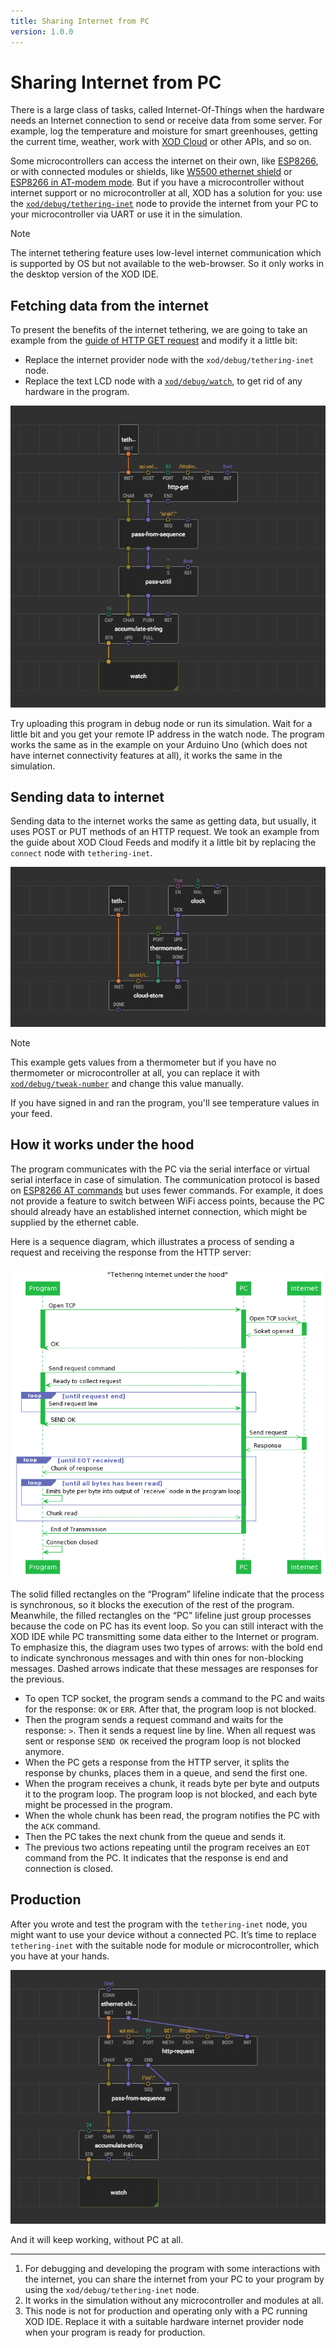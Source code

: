 ```yaml
---
title: Sharing Internet from PC
version: 1.0.0
---
```


# Sharing Internet from PC

There is a large class of tasks, called Internet-Of-Things when the hardware needs an Internet connection to send or receive data from some server. For example, log the temperature and moisture for smart greenhouses, getting the current time, weather, work with [XOD Cloud](/docs/guide/getting-started-with-feeds/) or other APIs, and so on.

Some microcontrollers can access the internet on their own, like [ESP8266](/docs/guide/esp8266-connect/), or with connected modules or shields, like [W5500 ethernet shield](https://xod.io/libs/xod-dev/w5500/) or [ESP8266 in AT-modem mode](https://xod.io/libs/xod-dev/esp8266/). But if you have a microcontroller without internet support or no microcontroller at all, XOD has a solution for you: use the [`xod/debug/tethering-inet`](https://xod.io/libs/xod/debug/tethering-inet/) node to provide the internet from your PC to your microcontroller via UART or use it in the simulation.

<div class="ui segment">
<span class="ui ribbon label">Note</span>

The internet tethering feature uses low-level internet communication which is supported by OS but not available to the web-browser. So it only works in the desktop version of the XOD IDE.

</div>

## Fetching data from the internet

To present the benefits of the internet tethering, we are going to take an example from the [guide of HTTP GET request](/docs/guide/http-get/) and modify it a little bit:

- Replace the internet provider node with the `xod/debug/tethering-inet` node.
- Replace the text LCD node with a [`xod/debug/watch`](https://xod.io/libs/xod/debug/watch/), to get rid of any hardware in the program.

![Tethering internet HTTP GET example](./print-ip.patch.png)

Try uploading this program in debug node or run its simulation. Wait for a little bit and you get your remote IP address in the watch node. The program works the same as in the example on your Arduino Uno (which does not have internet connectivity features at all), it works the same in the simulation.

## Sending data to internet

Sending data to the internet works the same as getting data, but usually, it uses POST or PUT methods of an HTTP request. We took an example from the guide about XOD Cloud Feeds and modify it a little bit by replacing the `connect` node with `tethering-inet`.

![Logging temperature using tethering internet](./logging.patch.png)

<div class="ui segment">
<span class="ui ribbon label">Note</span>

This example gets values from a thermometer but if you have no thermometer or microcontroller at all, you can replace it with [`xod/debug/tweak-number`](https://xod.io/libs/xod/debug/tweak-number/) and change this value manually.

</div>

If you have signed in and ran the program, you'll see temperature values in your feed.

## How it works under the hood

The program communicates with the PC via the serial interface or virtual serial interface in case of simulation. The communication protocol is based on [ESP8266 AT commands](https://www.espressif.com/sites/default/files/documentation/4a-esp8266_at_instruction_set_en.pdf) but uses fewer commands. For example, it does not provide a feature to switch between WiFi access points, because the PC should already have an established internet connection, which might be supplied by the ethernet cable.

Here is a sequence diagram, which illustrates a process of sending a request and receiving the response from the HTTP server:

![Tethering internet communication](./sequence.png)

The solid filled rectangles on the “Program” lifeline indicate that the process is synchronous, so it blocks the execution of the rest of the program. Meanwhile, the filled rectangles on the “PC” lifeline just group processes because the code on PC has its event loop. So you can still interact with the XOD IDE while PC transmitting some data either to the Internet or program. To emphasize this, the diagram uses two types of arrows: with the bold end to indicate synchronous messages and with thin ones for non-blocking messages. Dashed arrows indicate that these messages are responses for the previous.

- To open TCP socket, the program sends a command to the PC and waits for the response: `OK` or `ERR`. After that, the program loop is not blocked.
- Then the program sends a request command and waits for the response: `>`. Then it sends a request line by line. When all request was sent or response `SEND OK` received the program loop is not blocked anymore.
- When the PC gets a response from the HTTP server, it splits the response by chunks, places them in a queue, and send the first one.
- When the program receives a chunk, it reads byte per byte and outputs it to the program loop. The program loop is not blocked, and each byte might be processed in the program.
- When the whole chunk has been read, the program notifies the PC with the `ACK` command.
- Then the PC takes the next chunk from the queue and sends it.
- The previous two actions repeating until the program receives an `EOT` command from the PC. It indicates that the response is end and connection is closed.

## Production

After you wrote and test the program with the `tethering-inet` node, you might want to use your device without a connected PC. It’s time to replace `tethering-inet` with the suitable node for module or microcontroller, which you have at your hands.

![Replacing tethering internet with another internet provider](./w5500.patch.png)

And it will keep working, without PC at all.

---

1. For debugging and developing the program with some interactions with the internet, you can share the internet from your PC to your program by using the `xod/debug/tethering-inet` node.
2. It works in the simulation without any microcontroller and modules at all.
3. This node is not for production and operating only with a PC running XOD IDE. Replace it with a suitable hardware internet provider node when your program is ready for production.
